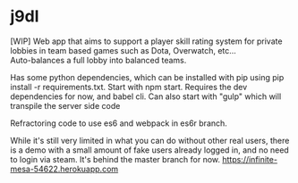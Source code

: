 # j9dl

[WIP] Web app that aims to support a player skill rating system for private lobbies in team based games such as Dota, Overwatch, etc...  
Auto-balances a full lobby into balanced teams. 

Has some python dependencies, which can be installed with pip using pip install -r requirements.txt.
Start with npm start. Requires the dev dependencies for now, and babel cli.
Can also start with "gulp" which will transpile the server side code

Refractoring code to use es6 and webpack in es6r branch.

While it's still very limited in what you can do without other real users, there is a demo with a small amount of fake users already logged in, and no need to login via steam. It's behind the master branch for now. https://infinite-mesa-54622.herokuapp.com
